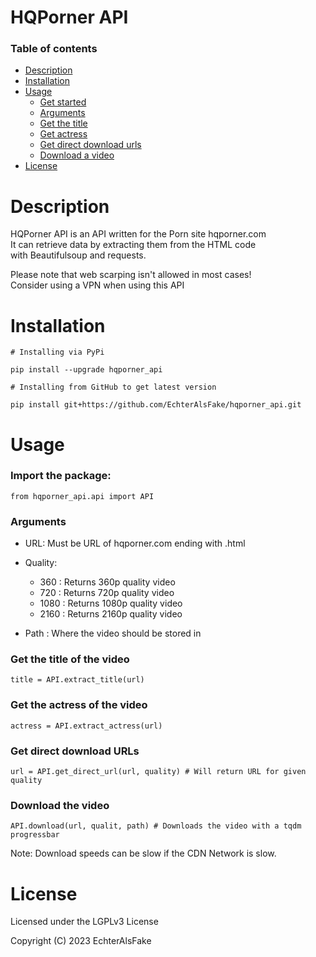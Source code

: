 # HQPorner API

### Table of contents

- [Description](#description)
- [Installation](#installation)
- [Usage](#usage)
  - [Get started](#import-the-package)
  - [Arguments](#arguments)
  - [Get the title](#get-the-title-of-the-video)
  - [Get actress](#get-the-actress-of-the-video)
  - [Get direct download urls](#get-direct-download-urls)
  - [Download a video](#download-the-video)
- [License](#license)


# Description

HQPorner API is an API written for the Porn site hqporner.com
<br>It can retrieve data by extracting them from the HTML code
<br> with Beautifulsoup and requests.

Please note that web scarping isn't allowed in most cases!
<br>Consider using a VPN when using this API

# Installation

```
# Installing via PyPi

pip install --upgrade hqporner_api

# Installing from GitHub to get latest version

pip install git+https://github.com/EchterAlsFake/hqporner_api.git
```

# Usage

### Import the package:

```
from hqporner_api.api import API
```

### Arguments
- URL: Must be URL of hqporner.com ending with .html
- Quality:
    - 360 : Returns 360p quality video
    - 720 : Returns 720p quality video
    - 1080 : Returns 1080p quality video
    - 2160 : Returns 2160p quality video

- Path : Where the video should be stored in





### Get the title of the video

```
title = API.extract_title(url)
```

### Get the actress of the video

```
actress = API.extract_actress(url)
```

### Get direct download URLs

```
url = API.get_direct_url(url, quality) # Will return URL for given quality
```

### Download the video

```
API.download(url, qualit, path) # Downloads the video with a tqdm progressbar
```
Note: Download speeds can be slow if the CDN Network is slow.


# License


Licensed under the LGPLv3 License

Copyright (C) 2023 EchterAlsFake


